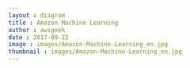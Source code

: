 ```yaml
---
layout : diagram
title : Amazon Machine Learning
author : awsgeek
date : 2017-09-22
image : images/Amazon-Machine-Learning_en.jpg
thumbnail : images/Amazon-Machine-Learning_en.jpg
---
```

